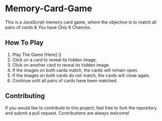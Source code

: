 # Memory-Card-Game
This is a JavaScript memory card game, where the objective is to match all pairs of cards & You have Only 6 Chances.

## How To Play
1. Play The Game [Here] ()
1. Click on a card to reveal its hidden image.
1. Click on another card to reveal its hidden image.
1. If the images on both cards match, the cards will remain open.
1. If the images on both cards do not match, the cards will close again.
1. Continue until all pairs of cards have been matched.

## Contributing
If you would like to contribute to this project, feel free to fork the repository and submit a pull request. Contributions are always welcome!
